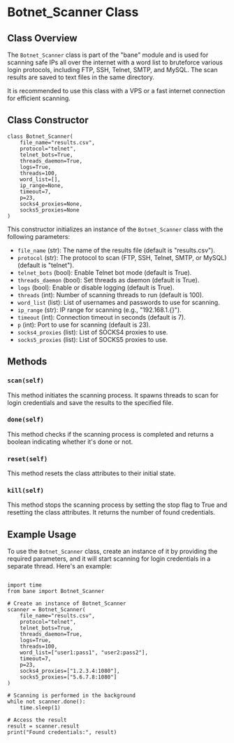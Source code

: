 <h1>Botnet_Scanner Class</h1>

<h2>Class Overview</h2>
<p>The <code>Botnet_Scanner</code> class is part of the "bane" module and is used for scanning safe IPs all over the internet with a word list to bruteforce various login protocols, including FTP, SSH, Telnet, SMTP, and MySQL. The scan results are saved to text files in the same directory.</p>
<p>It is recommended to use this class with a VPS or a fast internet connection for efficient scanning.</p>

<h2>Class Constructor</h2>
<pre><code>class Botnet_Scanner(
    file_name="results.csv",
    protocol="telnet",
    telnet_bots=True,
    threads_daemon=True,
    logs=True,
    threads=100,
    word_list=[],
    ip_range=None,
    timeout=7,
    p=23,
    socks4_proxies=None,
    socks5_proxies=None
)
</code></pre>
<p>This constructor initializes an instance of the <code>Botnet_Scanner</code> class with the following parameters:</p>

<ul>
    <li><code>file_name</code> (str): The name of the results file (default is "results.csv").</li>
    <li><code>protocol</code> (str): The protocol to scan (FTP, SSH, Telnet, SMTP, or MySQL) (default is "telnet").</li>
    <li><code>telnet_bots</code> (bool): Enable Telnet bot mode (default is True).</li>
    <li><code>threads_daemon</code> (bool): Set threads as daemon (default is True).</li>
    <li><code>logs</code> (bool): Enable or disable logging (default is True).</li>
    <li><code>threads</code> (int): Number of scanning threads to run (default is 100).</li>
    <li><code>word_list</code> (list): List of usernames and passwords to use for scanning.</li>
    <li><code>ip_range</code> (str): IP range for scanning (e.g., "192.168.1.{}").</li>
    <li><code>timeout</code> (int): Connection timeout in seconds (default is 7).</li>
    <li><code>p</code> (int): Port to use for scanning (default is 23).</li>
    <li><code>socks4_proxies</code> (list): List of SOCKS4 proxies to use.</li>
    <li><code>socks5_proxies</code> (list): List of SOCKS5 proxies to use.</li>
</ul>

<h2>Methods</h2>
<h3><code>scan(self)</code></h3>
<p>This method initiates the scanning process. It spawns threads to scan for login credentials and save the results to the specified file.</p>

<h3><code>done(self)</code></h3>
<p>This method checks if the scanning process is completed and returns a boolean indicating whether it's done or not.</p>

<h3><code>reset(self)</code></h3>
<p>This method resets the class attributes to their initial state.</p>

<h3><code>kill(self)</code></h3>
<p>This method stops the scanning process by setting the stop flag to True and resetting the class attributes. It returns the number of found credentials.</p>

<h2>Example Usage</h2>
<p>To use the <code>Botnet_Scanner</code> class, create an instance of it by providing the required parameters, and it will start scanning for login credentials in a separate thread. Here's an example:</p>

<pre><code>
import time
from bane import Botnet_Scanner

# Create an instance of Botnet_Scanner
scanner = Botnet_Scanner(
    file_name="results.csv",
    protocol="telnet",
    telnet_bots=True,
    threads_daemon=True,
    logs=True,
    threads=100,
    word_list=["user1:pass1", "user2:pass2"],
    timeout=7,
    p=23,
    socks4_proxies=["1.2.3.4:1080"],
    socks5_proxies=["5.6.7.8:1080"]
)

# Scanning is performed in the background
while not scanner.done():
    time.sleep(1)

# Access the result
result = scanner.result
print("Found credentials:", result)
</code></pre>
